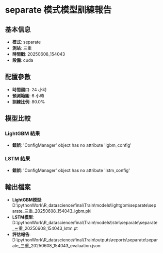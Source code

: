 
# separate 模式模型訓練報告

## 基本信息
- **模式**: separate
- **測站**: 三重
- **時間戳**: 20250608_154043
- **設備**: cuda

## 配置參數
- **時間窗口**: 24 小時
- **預測範圍**: 6 小時
- **訓練比例**: 80.0%

## 模型比較

### LightGBM 結果

- **錯誤**: 'ConfigManager' object has no attribute 'lgbm_config'

### LSTM 結果

- **錯誤**: 'ConfigManager' object has no attribute 'lstm_config'


## 輸出檔案
- **LightGBM模型**: D:\pythonWork\R_datascience\final\Train\models\lightgbm\separate\separate_三重_20250608_154043_lgbm.pkl
- **LSTM模型**: D:\pythonWork\R_datascience\final\Train\models\lstm\separate\separate_三重_20250608_154043_lstm.pt
- **評估報告**: D:\pythonWork\R_datascience\final\Train\outputs\reports\separate\separate_三重_20250608_154043_evaluation.json
